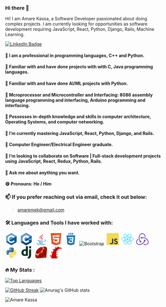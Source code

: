 ### Hi there 👋

Hi! I am Amare Kassa, a Software Developer passionated about doing complex projects. I am currently looking for opportunities as software development requiring JavaScript, React, Python, Django, Rails, Machine Learning.

<div>
  <a href="https://www.linkedin.com/in/amaremek/">
    <img src="https://img.shields.io/badge/LinkedIn-blue?style=for-the-badge&logo=linkedin&logoColor=white" alt="LinkedIn Badge"/>
  </a>
</div>

#### 🌱 I am a professional in programming languages, C++ and Python.
#### 🌱 Familiar with and have done projects with with C, Java programming languages.
#### 🌱 Familiar with and have done AI/ML projects with Python.
#### 🌱 Mcroprocessor and Microcontroller and Interfacing: 8086 assembly language programming and interfacing, Arduino programming and interfacing.
#### 🌱 Possesses in-depth knowledge and skills in computer architecture, Operating Systems, and computer networking.
#### 🌱 I’m currently mastering JavaScript, React, Python, Django, and Rails.
#### 🌱 Computer Engineer/Electrical Engineer graduate.
#### 👯 I’m looking to collaborate on Software | Full-stack development projects using JavaScript, React, Redux, Python, Rails.
#### 💬 Ask me about anything you want.
#### 😄 Pronouns: He / Him

### 📫 If you prefer reaching out via email, check it out below:
> [amaremek@gmail.com](https://www.gmail.com)

### :hammer_and_wrench: Languages and Tools I have worked with:

<div>
  <img src="https://github.com/devicons/devicon/blob/master/icons/c/c-original.svg" title="C" alt="C" width="40" height="40"/>&nbsp;
  <img src="https://github.com/devicons/devicon/blob/master/icons/cplusplus/cplusplus-original.svg" title="C++" alt="C++" width="40" height="40"/>&nbsp;
  <img src="https://github.com/devicons/devicon/blob/master/icons/java/java-original.svg" title="Java" alt="Java" width="40" height="40"/>&nbsp;
  <img src="https://github.com/devicons/devicon/blob/master/icons/html5/html5-original.svg" title="HTML5" alt="HTML" width="40" height="40"/>&nbsp;
  <img src="https://github.com/devicons/devicon/blob/master/icons/css3/css3-plain-wordmark.svg"  title="CSS3" alt="CSS" width="40" height="40"/>&nbsp;
  <img src="https://cdn.jsdelivr.net/gh/devicons/devicon/icons/bootstrap/bootstrap-original-wordmark.svg" title="Bootstrap" alt="Bootstrap" width="40"   height="40"/>&nbsp;
  <img src="https://github.com/devicons/devicon/blob/master/icons/javascript/javascript-original.svg" title="JavaScript" alt="JavaScript" width="40"      height="40"/>&nbsp;
    <img src="https://github.com/devicons/devicon/blob/master/icons/react/react-original.svg" title="React" alt="React" width="40"      height="40"/>&nbsp;
   <img src="https://github.com/devicons/devicon/blob/master/icons/redux/redux-original.svg" title="Redux" alt="Redux" width="40"      height="40"/>&nbsp;
  <img src="https://github.com/devicons/devicon/blob/master/icons/python/python-original.svg" title="Python" alt="Python" width="40"   height="40"/>&nbsp;
  <img src="https://github.com/devicons/devicon/blob/master/icons/django/django-plain.svg" title="Django" alt="Django" width="40"   height="40"/>&nbsp;
  <img src="https://github.com/devicons/devicon/blob/master/icons/ruby/ruby-original.svg" title="Ruby" alt="Ruby" width="40"   height="40"/>&nbsp;
   <img src="https://github.com/devicons/devicon/blob/master/icons/rails/rails-plain.svg" title="Rails" alt="Rails" width="40"   height="40"/>&nbsp;
</div>


### :fire: My Stats :
[![Top Languages](https://github-readme-stats.vercel.app/api/top-langs/?username=amare1990&layout=compact&langs_count=8&bg_color=0,52fa5a21,4dfcff21,c64dff21&theme=tokyonight)](https://github.com/amare1990/github-readme-stats)

[![GitHub Streak](http://github-readme-streak-stats.herokuapp.com?user=amare1990&show_icons=true&layout=compact&langs_count=8&bg_color=0,52fa5a21,4dfcff21,c64dff21&theme=tokyonight)](https://git.io/streak-stats)
![Anurag's GitHub stats](https://github-readme-stats.vercel.app/api?username=amare1990&show_icons=true&layout=compact&langs_count=8&bg_color=0,52fa5a21,4dfcff21,c64dff21&theme=tokyonight)


<p align="left"> <img src="https://komarev.com/ghpvc/?username=amare1990&label=Profile%20views&color=blueviolet&style=flat" alt="Amare Kassa" /> </p>
